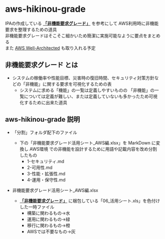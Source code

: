 # aws-hikinou-grade
IPAの作成している **[「非機能要求グレード」](https://www.ipa.go.jp/sec/softwareengineering/std/ent03-b.html)** を参考にして AWS利用時に非機能要求を整理するための道具  
非機能要求グレードはそこそこ細かいため簡潔に実施可能なように要点をまとめる  
また [AWS Well-Architected](https://aws.amazon.com/jp/architecture/well-architected/) も取り入れる予定  


## 非機能要求グレード とは  

* システムの稼働率や性能目標、災害時の復旧時間、セキュリティ対策方針などの「非機能」に関する要求を可視化するための表
  * システムに求める「機能」の一覧は定義しやすいものの 「非機能」の一覧については定義が難しい、または定義していないも多かったため可視化するために出来た道具


## aws-hikinou-grade 説明

* 「分割」フォルダ配下のファイル
  * 下の「非機能要求グレード活用シート_AWS編.xlsx」を MarkDown に変換し AWS環境 での非機能を設計するために用語や記載内容を改め分割したもの
    * 1-セキュリティ.md
    * 2-可用性.md
    * 3-性能・拡張性.md
    * 4-運用・保守性.md


* 非機能要求グレード活用シート_AWS編.xlsx
  * **[「非機能要求グレード」](https://www.ipa.go.jp/sec/softwareengineering/std/ent03-b.html)** に梱包している「06_活用シート.xls」を色付けした一時ファイル
    * 構築に関わるもの→水
    * 運用に関わるもの→緑
    * 移行に関わるもの→橙
    * AWSでは不要なもの→灰
    
  
